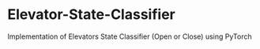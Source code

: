 # Elevator-State-Classifier
Implementation of Elevators State Classifier (Open or Close) using PyTorch
